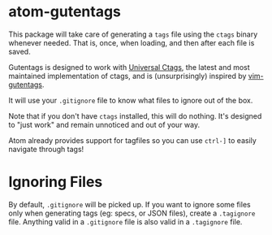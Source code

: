 # atom-gutentags

This package will take care of generating a `tags` file using the `ctags` binary
whenever needed. That is, once, when loading, and then after each file is saved.

Gutentags is designed to work with [Universal Ctags](https://ctags.io/), the
latest and most maintained implementation of ctags, and is (unsurprisingly)
inspired by [vim-gutentags](https://github.com/ludovicchabant/vim-gutentags).

It will use your `.gitignore` file to know what files to ignore out of the box.

Note that if you don't have `ctags` installed, this will do nothing. It's
designed to "just work" and remain unnoticed and out of your way.

Atom already provides support for tagfiles so you can use `ctrl-]` to easily
navigate through tags!

# Ignoring Files

By default, `.gitignore` will be picked up. If you want to ignore some files
only when generating tags (eg: specs, or JSON files), create a `.tagignore`
file. Anything valid in a `.gitignore` file is also valid in a `.tagignore`
file.
